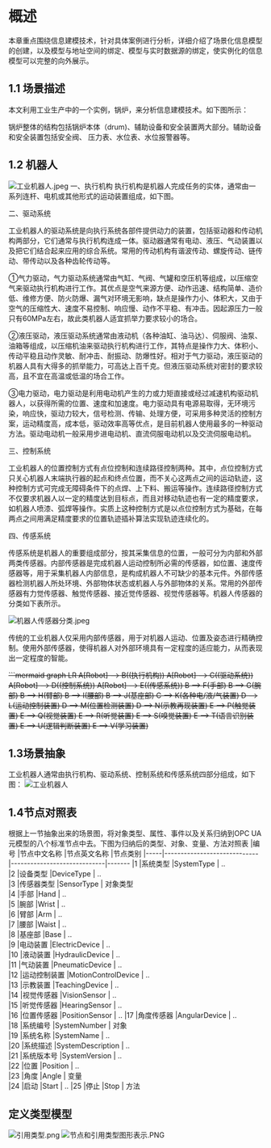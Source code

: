 # 概述
本章重点围绕信息建模技术，针对具体案例进行分析，详细介绍了场景化信息模型的创建，以及模型与地址空间的绑定、模型与实时数据源的绑定，使实例化的信息模型可以完整的向外展示。

## 1.1 场景描述
本文利用工业生产中的一个实例，锅炉，来分析信息建模技术。如下图所示：

锅炉整体的结构包括锅炉本体（drum)、辅助设备和安全装置两大部分。辅助设备和安全装置包括安全阀、
压力表、水位表、水位报警器等。
## 1.2 机器人

![工业机器人.jpeg](https://i.loli.net/2020/04/04/KezSEiOVowUXMtd.jpg)
 一、执行机构
执行机构是机器人完成任务的实体，通常由一系列连杆、电机或其他形式的运动装置组成，如下图。

二、驱动系统

工业机器人的驱动系统是向执行系统各部件提供动力的装置，包括驱动器和传动机构两部分，它们通常与执行机构连成一体。驱动器通常有电动、液压、气动装置以及把它们结合起来应用的综合系统。常用的传动机构有谐波传动、螺旋传动、链传动、带传动以及各种齿轮传动等。

①气力驱动，气力驱动系统通常由气缸、气阀、气罐和空压机等组成，以压缩空气来驱动执行机构进行工作。其优点是空气来源方便、动作迅速、结构简单、造价低、维修方便、防火防爆、漏气对环境无影响，缺点是操作力小、体积大，又由于空气的压缩性大、速度不易控制、响应慢、动作不平稳、有冲击。因起源压力一般只有60MPa左右，故此类机器人适宜抓举力要求较小的场合。

②液压驱动，液压驱动系统通常由液动机（各种油缸、油马达）、伺服阀、油泵、油箱等组成，以压缩机油来驱动执行机构进行工作，其特点是操作力大、体积小、传动平稳且动作灵敏、耐冲击、耐振动、防爆性好。相对于气力驱动，液压驱动的机器人具有大得多的抓举能力，可高达上百千克。但液压驱动系统对密封的要求较高，且不宜在高温或低温的场合工作。

③电力驱动，电力驱动是利用电动机产生的力或力矩直接或经过减速机构驱动机器人，以获得所需的位置、速度和加速度。电力驱动具有电源易取得，无环境污染，响应快，驱动力较大，信号检测、传输、处理方便，可采用多种灵活的控制方案，运动精度高，成本低，驱动效率高等优点，是目前机器人使用最多的一种驱动方法。驱动电动机一般采用步进电动机、直流伺服电动机以及交流伺服电动机。

三、控制系统

工业机器人的位置控制方式有点位控制和连续路径控制两种。其中，点位控制方式只关心机器人末端执行器的起点和终点位置，而不关心这两点之间的运动轨迹，这种控制方式可完成无障碍条件下的点焊、上下料、搬运等操作。连续路径控制方式不仅要求机器人以一定的精度达到目标点，而且对移动轨迹也有一定的精度要求，如机器人喷漆、弧焊等操作。实质上这种控制方式是以点位控制方式为基础，在每两点之间用满足精度要求的位置轨迹插补算法实现轨迹连续化的。

四、传感系统

传感系统是机器人的重要组成部分，按其采集信息的位置，一般可分为内部和外部两类传感器。内部传感器是完成机器人运动控制所必需的传感器，如位置、速度传感器等，用于采集机器人内部信息，是构成机器人不可缺少的基本元件。外部传感器检测机器人所处环境、外部物体状态或机器人与外部物体的关系。常用的外部传感器有力觉传感器、触觉传感器、接近觉传感器、视觉传感器等。机器人传感器的分类如下表所示。

![机器人传感器分类.jpeg](https://i.loli.net/2020/04/04/sZznE3c45erNxS2.jpg)

传统的工业机器人仅采用内部传感器，用于对机器人运动、位置及姿态进行精确控制。使用外部传感器，使得机器人对外部环境具有一定程度的适应能力，从而表现出一定程度的智能。

~~```mermaid
graph LR
A[Robot] --> B((执行机构))
A[Robot] --> C((驱动系统))
A[Robot] --> D((控制系统))
A[Robot] --> E((传感系统))
B --> F(手部)
B --> G(腕部)
B --> H(臂部)
B --> I(腰部)
B --> J(基座部)
C --> K(各种电/液/气装置)
D --> L(运动控制装置)
D --> M(位置检测装置)
D --> N(示教再现装置)
E --> P(触觉装置)
E --> Q(视觉装置)
E --> R(听觉装置)
E --> S(嗅觉装置)
E --> T(语言识别装置)
E --> U(逻辑判断装置)
E --> V(学习装置)~~
## 1.3场景抽象
工业机器人通常由执行机构、驱动系统、控制系统和传感系统四部分组成，如下图：
![工业机器人](https://i.loli.net/2020/04/19/GkoHFus91IlWE3i.png)
## 1.4节点对照表
根据上一节抽象出来的场景图，将对象类型、属性、事件以及关系归纳到OPC UA元模型的八个标准节点中去。下图为归纳后的类型、对象、变量、方法对照表
|编号  |节点中文名称                  |节点英文名称                  |节点类别
|-----|-----------------------------|-----------------------------|-------
|1    |系统类型            			|SystemType            		  | ..      
|2    |设备类型           			|DeviceType            		  | ..  
|3    |传感器类型				 	    |SensorType					  | 对象类型    
|4    |手部				 			|Hand						  |  ..     
|5    |腕部				 			|Wrist						  |  ..   
|6    |臂部							|Arm						  |  ..     
|7    |腰部							|Waist						  |  ..     
|8    |基座部						|Base						  |  ..     
|9    |电动装置				  		|ElectricDevice				  |  ..     
|10    |液动装置					  	|HydraulicDevice			  |  ..     
|11    |气动装置					  	|PneumaticDevice			  |  ..     
|12    |运动控制装置					|MotionControlDevice		  |  ..        
|13    |示教装置					  	|TeachingDevice				  |  ..          
|14    |视觉传感器					|VisionSensor			      |  ..     
|15    |听觉传感器					|HearingSensor			      |  ..  
|16    |位置传感器					|PositionSensor				  |  .. 
|17    |角度传感器					|AngularDevice				  |  ..             
|18    |系统编号						|SystemNumber				  |  对象  
|19    |系统名称						|SystemName					  |  ..  
|20    |系统描述						|SystemDescription			  |  ..  
|21    |系统版本号					|SystemVersion				  |  ..  
|22    |位置						  	|Position					  |  ..  
|23    |角度						  	|Angle						  |  变量   
|24    |启动					  		|Start						  |  .. 
|25    |停止					  		|Stop						  |  方法
## 定义类型模型
![引用类型.png](https://i.loli.net/2020/04/18/UYnLEjirJSbZsf7.png)
![节点和引用类型图形表示.PNG](https://i.loli.net/2020/04/19/wxk3M5uQlNoarAj.png)


<!--stackedit_data:
eyJoaXN0b3J5IjpbLTE0MjMzMTk0NTYsLTkyMjgxMzc5MywxND
Y2MTY2NzcxLDIxNDU1NzcyMDIsMTU1ODEwMTQ0LDIwNTY0NTU2
NTYsNTMyNTYyODEzLDE0NTI3NzUxMDEsMzc2MTM3OTk1LC0zND
IxNDcyNTksODYyODA4OTUyLC00MTkzNjk2ODIsLTExNzY2NDAz
NDYsLTE2MTQ1MDI2NSwtODkyMTM0NzQ4LC0xNDIzMjA3NDAzLC
04OTIxMzQ3NDgsMzkwMTU0MjMsLTIzNDkzNDQ3NywtMjA4ODc0
NjYxMl19
-->